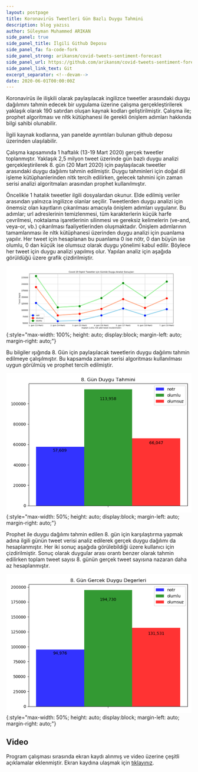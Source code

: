 ```yaml
---
layout: postpage
title: Koronavirüs Tweetleri Gün Bazlı Duygu Tahmini
description: blog yazısı
author: Süleyman Muhammed ARIKAN
side_panel: true
side_panel_title: İlgili Github Deposu
side_panel_fa: fa-code-fork
side_panel_strong: arikansm/covid-tweets-sentiment-forecast
side_panel_url: https://github.com/arikansm/covid-tweets-sentiment-forecast
side_panel_link_text: Git
excerpt_separator: <!--devam-->
date: 2020-06-01T00:00:00Z
---
```


Koronavirüs ile ilişkili olarak paylaşılacak ingilizce tweetler arasındaki duygu dağılımını tahmin edecek bir uygulama üzerine çalışma gerçekleştirilerek yaklaşık olarak 190 satırdan oluşan kaynak kodları geliştirilmiştir. Çalışma ile; prophet algoritması ve nltk kütüphanesi ile gerekli önişlem adımları hakkında bilgi sahibi olunabilir.
<!--devam-->

İlgili kaynak kodlarına, yan panelde ayrıntıları bulunan github deposu üzerinden ulaşılabilir.

Çalışma kapsamında 1 haftalık (13-19 Mart 2020) gerçek tweetler toplanmıştır. Yaklaşık 2,5 milyon tweet üzerinde gün bazlı duygu analizi gerçekleştirilerek 8. gün (20 Mart 2020) için paylaşılacak tweetler arasındaki duygu dağılımı tahmin edilmiştir. Duygu tahminleri için doğal dil işleme kütüphanlerinden nltk tercih edilirken, gelecek tahmini için zaman serisi analizi algoritmaları arasından prophet kullanılmıştır.  

Öncelikle 1 hatalık tweetler ilgili dosyalardan okunur. Elde edilmiş veriler arasından yalnızca ingilizce olanlar seçilir. Tweetlerden duygu analizi için önemsiz olan kayıtların çıkarılması amacıyla önişlem adımları uygulanır. Bu adımlar; url adreslerinin temizlenmesi, tüm karakterlerin küçük harfe çevrilmesi, noktalama işaretlerinin silinmesi ve gereksiz kelimelerin (ve-and, veya-or, vb.) çıkarılması faaliyetlerinden oluşmaktadır. Önişlem adımlarının tamamlanması ile nltk kütüphanesi üzerinden duygu analizi için puanlama yapılır. Her tweet için hesaplanan bu puanlama 0 ise nötr, 0 dan büyün ise olumlu, 0 dan küçük ise olumsuz olarak duygu yönelimi kabul edilir. Böylece her tweet için duygu analizi yapılmış olur. Yapılan analiz için aşağıda görüldüğü üzere grafik çizdirilmiştir.

![Covid-19 İlişkili Tweetler için Günlük Duygu Analizi Sonuçları](/media/covid_tweets/7gun_analiz_sonuclari.png){:style="max-width: 100%; height: auto; display:block; margin-left: auto; margin-right: auto;"}

Bu bilgiler ışığında 8. Gün için paylaşılacak tweetlerin duygu dağılımı tahmin edilmeye çalışılmıştır. Bu kapsamda zaman serisi algoritması kullanılması uygun görülmüş ve prophet tercih edilmiştir. 

![8. Gün Duygu Tahmini](/media/covid_tweets/gun8_tahminler.png){:style="max-width: 50%; height: auto; display:block; margin-left: auto; margin-right: auto;"}

Prophet ile duygu dağılımı tahmin edilen 8. gün için karşılaştırma yapmak adına ilgili günün tweet verisi analiz edilerek gerçek duygu dağılımı da hesaplanmıştır. Her iki sonuç aşağıda görülebildiği üzere kullanıcı için çizdirilmiştir. Sonuç olarak duygular arası orantı benzer olarak tahmin edilirken toplam tweet sayısı 8. günün gerçek tweet sayısına nazaran daha az hesaplanmıştır.

![8. Gün Geçek Duygu Değerleri](/media/covid_tweets/gun8_gercek_degerler.png){:style="max-width: 50%; height: auto; display:block; margin-left: auto; margin-right: auto;"}

## Video

Program çalışması sırasında ekran kaydı alınmış ve video üzerine çeşitli açıklamalar eklenmiştir. Ekran kaydına ulaşmak için [tıklayınız](/media/covid_tweets/video.mp4).

